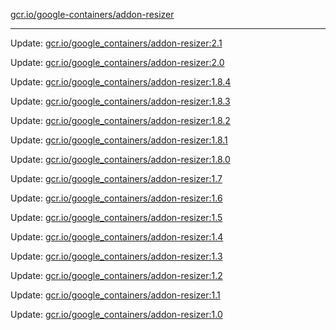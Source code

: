 [gcr.io/google-containers/addon-resizer](https://hub.docker.com/r/cruse/addon-resizer/tags/) 

----
Update: [gcr.io/google_containers/addon-resizer:2.1](https://hub.docker.com/r/cruse/addon-resizer/tags/)

Update: [gcr.io/google_containers/addon-resizer:2.0](https://hub.docker.com/r/cruse/addon-resizer/tags/)

Update: [gcr.io/google_containers/addon-resizer:1.8.4](https://hub.docker.com/r/cruse/addon-resizer/tags/)

Update: [gcr.io/google_containers/addon-resizer:1.8.3](https://hub.docker.com/r/cruse/addon-resizer/tags/)

Update: [gcr.io/google_containers/addon-resizer:1.8.2](https://hub.docker.com/r/cruse/addon-resizer/tags/)

Update: [gcr.io/google_containers/addon-resizer:1.8.1](https://hub.docker.com/r/cruse/addon-resizer/tags/)

Update: [gcr.io/google_containers/addon-resizer:1.8.0](https://hub.docker.com/r/cruse/addon-resizer/tags/)

Update: [gcr.io/google_containers/addon-resizer:1.7](https://hub.docker.com/r/cruse/addon-resizer/tags/)

Update: [gcr.io/google_containers/addon-resizer:1.6](https://hub.docker.com/r/cruse/addon-resizer/tags/)

Update: [gcr.io/google_containers/addon-resizer:1.5](https://hub.docker.com/r/cruse/addon-resizer/tags/)

Update: [gcr.io/google_containers/addon-resizer:1.4](https://hub.docker.com/r/cruse/addon-resizer/tags/)

Update: [gcr.io/google_containers/addon-resizer:1.3](https://hub.docker.com/r/cruse/addon-resizer/tags/)

Update: [gcr.io/google_containers/addon-resizer:1.2](https://hub.docker.com/r/cruse/addon-resizer/tags/)

Update: [gcr.io/google_containers/addon-resizer:1.1](https://hub.docker.com/r/cruse/addon-resizer/tags/)

Update: [gcr.io/google_containers/addon-resizer:1.0](https://hub.docker.com/r/cruse/addon-resizer/tags/)


